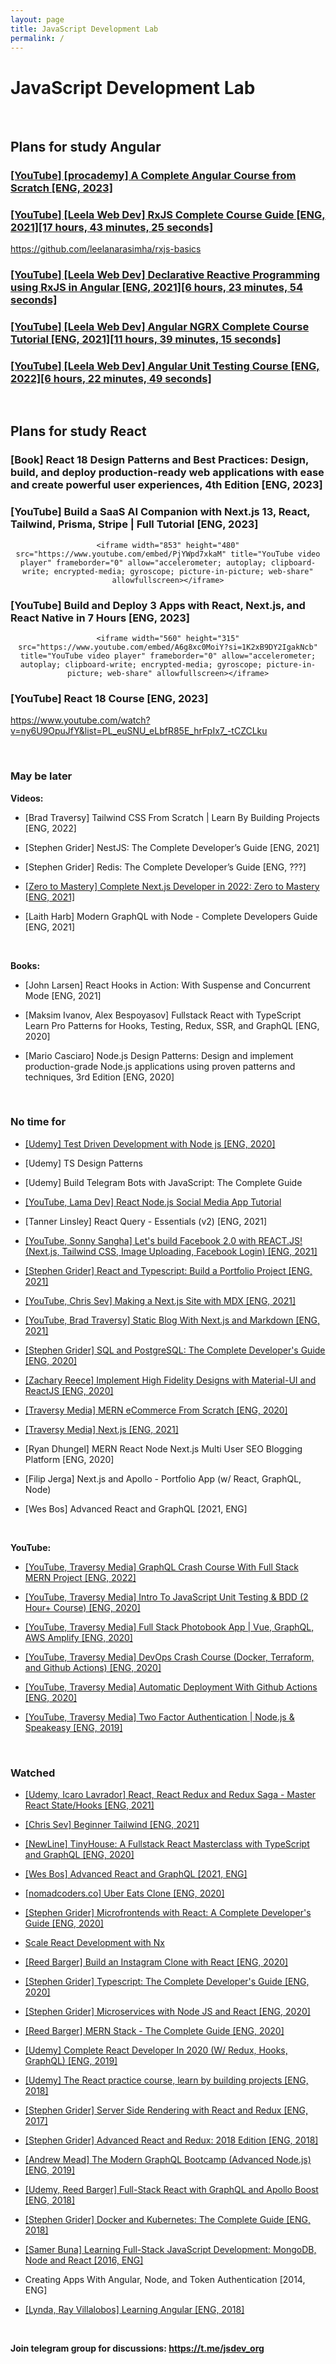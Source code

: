 ```yaml
---
layout: page
title: JavaScript Development Lab
permalink: /
---
```


# JavaScript Development Lab

<br/>

## Plans for study Angular

### [[YouTube] [procademy] A Complete Angular Course from Scratch [ENG, 2023]](https://github.com/webmakaka/A-Complete-Angular-Course-from-Scratch)

### [[YouTube] [Leela Web Dev] RxJS Complete Course Guide [ENG, 2021][17 hours, 43 minutes, 25 seconds]](https://www.youtube.com/playlist?list=PL_euSNU_eLbc0HclFbirIaMXaXzQJ_K4n)

https://github.com/leelanarasimha/rxjs-basics


### [[YouTube] [Leela Web Dev] Declarative Reactive Programming using RxJS in Angular [ENG, 2021][6 hours, 23 minutes, 54 seconds]](https://github.com/wildmakaka/Angular-Declarative-Reactive-Programming-using-RxJS)

### [[YouTube] [Leela Web Dev] Angular NGRX Complete Course Tutorial [ENG, 2021][11 hours, 39 minutes, 15 seconds]](https://github.com/wildmakaka/angular-ngrx-complete-course-tutorial)

### [[YouTube] [Leela Web Dev] Angular Unit Testing Course [ENG, 2022][6 hours, 22 minutes, 49 seconds]](https://www.youtube.com/playlist?list=PL_euSNU_eLbcqJ6_Z3FOZJ8mLZ2oMFItV)

<br/>

## Plans for study React

### [Book] React 18 Design Patterns and Best Practices: Design, build, and deploy production-ready web applications with ease and create powerful user experiences, 4th Edition [ENG, 2023]

### [YouTube] Build a SaaS AI Companion with Next.js 13, React, Tailwind, Prisma, Stripe | Full Tutorial [ENG, 2023]

<div align="center">

    <iframe width="853" height="480" src="https://www.youtube.com/embed/PjYWpd7xkaM" title="YouTube video player" frameborder="0" allow="accelerometer; autoplay; clipboard-write; encrypted-media; gyroscope; picture-in-picture; web-share" allowfullscreen></iframe>

</div>

### [YouTube] Build and Deploy 3 Apps with React, Next.js, and React Native in 7 Hours [ENG, 2023]

<div align="center">

    <iframe width="560" height="315" src="https://www.youtube.com/embed/A6g8xc0MoiY?si=1K2xB9DY2IgakNcb" title="YouTube video player" frameborder="0" allow="accelerometer; autoplay; clipboard-write; encrypted-media; gyroscope; picture-in-picture; web-share" allowfullscreen></iframe>

</div>

</div>

### [YouTube] React 18 Course [ENG, 2023]

https://www.youtube.com/watch?v=ny6U9OpuJfY&list=PL_euSNU_eLbfR85E_hrFpIx7_-tCZCLku

<br/>

### May be later

**Videos:**

- [Brad Traversy] Tailwind CSS From Scratch | Learn By Building Projects [ENG, 2022]

- [Stephen Grider] NestJS: The Complete Developer’s Guide [ENG, 2021]

- [Stephen Grider] Redis: The Complete Developer’s Guide [ENG, ???]

- <a href="https://github.com/webmakaka/Complete-Next.js-Developer-in-2022-Zero-to-Mastery" rel="nofollow">[Zero to Mastery] Complete Next.js Developer in 2022: Zero to Mastery [ENG, 2021]</a>

- [Laith Harb] Modern GraphQL with Node - Complete Developers Guide [ENG, 2021]

<br/>

**Books:**

- [John Larsen] React Hooks in Action: With Suspense and Concurrent Mode [ENG, 2021]

- [Maksim Ivanov, Alex Bespoyasov] Fullstack React with TypeScript Learn Pro Patterns for Hooks, Testing, Redux, SSR, and GraphQL [ENG, 2020]

- [Mario Casciaro] Node.js Design Patterns: Design and implement production-grade Node.js applications using proven patterns and techniques, 3rd Edition [ENG, 2020]

<br/>

### No time for

- <a href="https://github.com/webmakaka/Test-Driven-Development-with-Nodejs" rel="nofollow">[Udemy] Test Driven Development with Node js [ENG, 2020]</a>

- [Udemy] TS Design Patterns

- [Udemy] Build Telegram Bots with JavaScript: The Complete Guide

- [[YouTube, Lama Dev] React Node.js Social Media App Tutorial](https://www.youtube.com/watch?v=pFHyZvVxce0)

- [Tanner Linsley] React Query - Essentials (v2) [ENG, 2021]

- [[YouTube, Sonny Sangha] Let's build Facebook 2.0 with REACT.JS! (Next.js, Tailwind CSS, Image Uploading, Facebook Login) [ENG, 2021]](https://www.youtube.com/watch?v=dBotWYKYYWc)

- <a href="https://github.com/webmakaka/React-and-Typescript-Build-a-Portfolio-Project" rel="nofollow">[Stephen Grider] React and Typescript: Build a Portfolio Project [ENG, 2021]</a>

- [[YouTube, Chris Sev] Making a Next.js Site with MDX [ENG, 2021]](https://www.youtube.com/watch?v=58Jm5GQ536s)

- [[YouTube, Brad Traversy] Static Blog With Next.js and Markdown [ENG, 2021]](https://www.youtube.com/watch?v=MrjeefD8sac)

- <a href="https://www.udemy.com/course/sql-and-postgresql/" rel="nofollow">[Stephen Grider] SQL and PostgreSQL: The Complete Developer's Guide [ENG, 2020]</a>

- <a href="https://www.udemy.com/course/implement-high-fidelity-designs-with-material-ui-and-reactjs/" rel="nofollow">[Zachary Reece] Implement High Fidelity Designs with Material-UI and ReactJS [ENG, 2020]</a>

- <a href="https://www.udemy.com/course/mern-ecommerce/" rel="nofollow">[Traversy Media] MERN eCommerce From Scratch [ENG, 2020]</a>

- <a href="https://www.youtube.com/watch?v=JuiwajDL2xY" rel="nofollow">[Traversy Media] Next.js [ENG, 2021]</a>

- [Ryan Dhungel] MERN React Node Next.js Multi User SEO Blogging Platform [ENG, 2020]

- [Filip Jerga] Next.js and Apollo - Portfolio App (w/ React, GraphQL, Node)

- [Wes Bos] Advanced React and GraphQL [2021, ENG]

<br/>

**YouTube:**  

- <a href="https://www.youtube.com/watch?v=BcLNfwF04Kw" rel="nofollow">[YouTube, Traversy Media] GraphQL Crash Course With Full Stack MERN Project
 [ENG, 2022]</a>

- <a href="https://www.youtube.com/watch?v=u4cLK1UrFyQ" rel="nofollow">[YouTube, Traversy Media] Intro To JavaScript Unit Testing & BDD (2 Hour+ Course) [ENG, 2020]</a>

- <a href="https://www.youtube.com/watch?v=w-1p7ywfHesw" rel="nofollow">[YouTube, Traversy Media] Full Stack Photobook App | Vue, GraphQL, AWS Amplify [ENG, 2020]</a>

- <a href="https://www.youtube.com/watch?v=OXE2a8dqIAI" rel="nofollow">[YouTube, Traversy Media] DevOps Crash Course (Docker, Terraform, and Github Actions) [ENG, 2020]</a>

- <a href="https://www.youtube.com/watch?v=X2F3El_yvFg" rel="nofollow">[YouTube, Traversy Media] Automatic Deployment With Github Actions [ENG, 2020]</a>

- <a href="https://www.youtube.com/watch?v=KQya8i6czhM" rel="nofollow">[YouTube, Traversy Media] Two Factor Authentication | Node.js & Speakeasy
  [ENG, 2019]</a>


<br/>

### Watched

- [[Udemy, Icaro Lavrador] React, React Redux and Redux Saga - Master React State/Hooks [ENG, 2021]](https://github.com/webmakaka/React-React-Redux-and-Redux-Saga-Master-React-State-Hooks)

- <a href="https://github.com/webmakaka/Beginner-Tailwind" rel="nofollow">[Chris Sev] Beginner Tailwind [ENG, 2021]</a>

- <a href="https://github.com/webmakaka/TinyHouse-A-Fullstack-React-Masterclass-with-TypeScript-and-GraphQL" rel="nofollow">[NewLine] TinyHouse: A Fullstack React Masterclass with TypeScript and GraphQL [ENG, 2020]</a>

- [[Wes Bos] Advanced React and GraphQL [2021, ENG]](https://github.com/webmakaka/Advanced-React-and-GraphQL)

- [[nomadcoders.co] Uber Eats Clone [ENG, 2020]](https://github.com/webmakaka/Uber-Eats-Clone)

- <a href="https://github.com/webmakaka/Microfrontends-with-React-A-Complete-Developers-Guide" rel="nofollow">[Stephen Grider] Microfrontends with React: A Complete Developer's Guide [ENG, 2020]</a>

- <a href="https://github.com/webmakaka/Scale-React-Development-with-Nx" rel="nofollow">Scale React Development with Nx</a>

- <a href="https://github.com/webmakaka/Build-an-Instagram-Clone" rel="nofollow">[Reed Barger] Build an Instagram Clone with React [ENG, 2020]</a>

- <a href="https://github.com/webmakaka/Typescript-The-Complete-Developers-Guide" rel="nofollow">[Stephen Grider] Typescript: The Complete Developer's Guide [ENG, 2020]</a>

- <a href="https://github.com/webmakaka/Microservices-with-Node-JS-and-React" rel="nofollow">[Stephen Grider] Microservices with Node JS and React [ENG, 2020]</a>

- <a href="https://github.com/webmakaka/MERN-Stack-The-Complete-Guide" rel="nofollow">[Reed Barger] MERN Stack - The Complete Guide [ENG, 2020]</a>

- <a href="https://github.com/webmakaka/Complete-React-Developer-In-2020-Redux-Hooks-GraphQL" rel="nofollow">[Udemy] Complete React Developer In 2020 (W/ Redux, Hooks, GraphQL) [ENG, 2019]</a>

- <a href="https://github.com/webmakaka/The-React-Practice-Course-Learn-by-Building-Projects" rel="nofollow">[Udemy] The React practice course, learn by building projects [ENG, 2018]</a>

- <a href="https://github.com/webmakaka/Server-Side-Rendering-with-React-and-Redux" rel="nofollow">[Stephen Grider] Server Side Rendering with React and Redux [ENG, 2017]</a>

- <a href="https://github.com/webmakaka/Advanced-React-and-Redux-2018-Edition" rel="nofollow">[Stephen Grider] Advanced React and Redux: 2018 Edition [ENG, 2018]</a>

- <a href="https://github.com/webmakaka/The-Modern-GraphQL-Bootcamp-2019" rel="nofollow">[Andrew Mead] The Modern GraphQL Bootcamp (Advanced Node.js) [ENG, 2019]</a>

- <a href="https://github.com/webmakaka/Full-Stack-React-with-GraphQL-and-Apollo-Boost" rel="nofollow">[Udemy, Reed Barger] Full-Stack React with GraphQL and Apollo Boost [ENG, 2018]</a>

- <a href="https://github.com/webmakaka/Docker-and-Kubernetes-The-Complete-Guide" rel="nofollow">[Stephen Grider] Docker and Kubernetes: The Complete Guide [ENG, 2018]</a>

- <a href="https://github.com/webmakaka/learning-full-stack-javascript-development-mongodb-node-and-react" rel="nofollow">[Samer Buna] Learning Full-Stack JavaScript Development: MongoDB, Node and React [2016, ENG]</a>

- Creating Apps With Angular, Node, and Token Authentication [2014, ENG]

* <a href="https://github.com/planetoftheweb/learnangular5" rel="nofollow">[Lynda, Ray Villalobos] Learning Angular [ENG, 2018]</a>

<br/>

**Join telegram group for discussions: https://t.me/jsdev_org**
